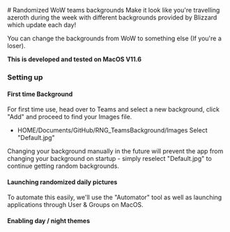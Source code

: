 
\# Randomized WoW teams backgrounds
Make it look like you're travelling azeroth during the week with different backgrounds provided by Blizzard which update each day!

You can change the backgrounds from WoW to something else (If you're a loser).

<strong>This is developed and tested on MacOS V11.6</strong>

### Setting up

#### First time Background

For first time use, head over to Teams and select a new background, click "Add" and proceed to find your Images file.
 - HOME/Documents/GitHub/RNG_TeamsBackground/Images
Select "Default.jpg"

Changing your background manually in the future will prevent the app from changing your background on startup - simply reselect "Default.jpg" to continue getting random backgrounds.

#### Launching randomized daily pictures

To automate this easily, we'll use the "Automator" tool as well as launching applications through User & Groups on MacOS.

#### Enabling day / night themes

